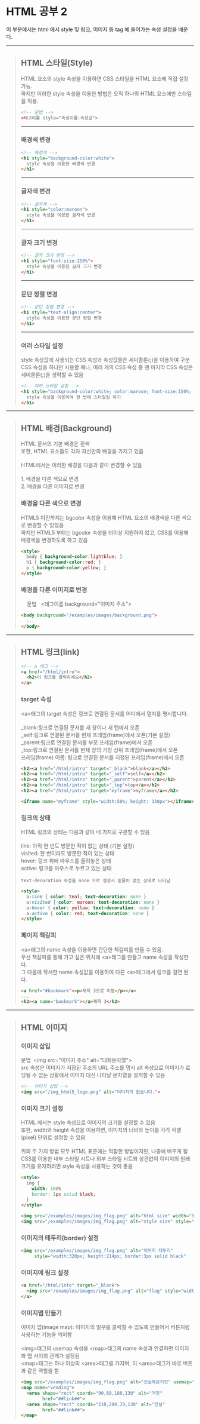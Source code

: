 <h1>HTML 공부 2</h1>

<p> 이 부분에서는 html 에서 style 및 링크, 이미지 등 tag 에 들어가는 속성 설정을 배운다.<p>
  
<hr> 
<blockquote>
  <h2>HTML 스타일(Style)</h2>
  <p>HTML 요소의 style 속성을 이용하면 CSS 스타일을 HTML 요소에 직접 설정 가능.<br>
    하지만 이러한 style 속성을 이용한 방법은 오직 하나의 HTML 요소에만 스타일을 적용.</p>

  ```html
  <!-- 문법 -->
  <태그이름 style="속성이름:속성값">
  ```

  <hr>
  <h3>배경색 변경</h3>

  ```html
  <!-- 배경색 -->
  <h1 style="background-color:white">
    style 속성을 이용한 배경색 변경
  </h1>
  ```

  <hr>
  <h3>글자색 변경</h3>

  ```html
  <!-- 글자색 -->
  <h1 style="color:maroon">
    style 속성을 이용한 글자색 변경
  </h1>
  ```

  <hr>
  <h3>글자 크기 변경</h3>

  ```html
  <!-- 글자 크기 변경 -->
  <h1 style="font-size:250%">
    style 속성을 이용한 글자 크기 변경
  </h1>
  ```

  <hr>
  <h3>문단 정렬 변경</h3>

  ```html
  <!-- 문단 정렬 변경 -->
  <h1 style="text-align:center">
    style 속성을 이용한 문단 정렬 변경
  </h1>
  ```

  <hr>
  <h3>여러 스타일 설정</h3>
  <p>         style 속성값에 사용되는 CSS 속성과 속성값들은 세미콜론(;)을 이용하여 구분 <br>
          CSS 속성을 하나만 사용할 때나, 여러 개의 CSS 속성 중 맨 마지막 CSS 속성은 세미콜론(;)을 생략할 수 있음</p>

  ```html
  <!-- 여러 스타일 설정 -->
  <h1 style="background-color:white; color:maroon; font-size:150%; text-align:center">
    style 속성을 이용하여 한 번에 스타일링 하기
  </h1>
  ```
</blockquote>

<hr>
  <blockquote>
  <h2>HTML 배경(Background)</h2>
  <p>
    HTML 문서의 기본 배경은 흰색<br>
    또한, HTML 요소들도 각자 자신만의 배경을 가지고 있음<br>
    <br>
    HTML에서는 이러한 배경을 다음과 같이 변경할 수 있음
    <br>
    <br>
    1. 배경을 다른 색으로 변경<br>
    2. 배경을 다른 이미지로 변경
  </p>

  <h3> 배경을 다른 색으로 변경</h3>
  <p> HTML5 이전까지는 bgcolor 속성을 이용해 HTML 요소의 배경색을 다른 색으로 변경할 수 있었음<br>
    하지만 HTML5 부터는 bgcolor 속성을 더이상 지원하지 않고, CSS를 이용해 배경색을 변경하도록 하고 있음</p>

  ```html
  <style>
    body { background-color:lightblue; }
    h1 { background-color:red; }
    p { background-color:yellow; }
  </style>
  ```

  <h3> 배경을 다른 이미지로 변경</h3>
  <p>
  &nbsp;&nbsp;&nbsp;&nbsp;문법
  &nbsp;&nbsp;<태그이름 background="이미지 주소">
  </p>

  ```html
  <body background="/examples/images/background.png">
    ...
  </body>
  ```
  
  </blockquote>
  <hr>
  <blockquote>
  <h2> HTML 링크(link)</h2>

  ```html
  <!-- a 태그 -->
  <a href="/html/intro">
    <h2>이 링크를 클릭하세요</h2>
  </a>
  ```

  <h3> target 속성</h3>
  <p>&lt;a&gt;태그의 target 속성은 링크로 연결된 문서를 어디에서 열지를 명시합니다.<br>
  <br>
  _blank:링크로 연결된 문서를 새 창이나 새 탭에서 오픈<br>
  _self:링크로 연결된 문서를 현재 프레임(frame)에서 오픈(기본 설정)<br>
  _parent:링크로 연결된 문서를 부모 프레임(frame)에서 오픈<br>
  _top:링크로 연결된 문서를 현재 창의 가장 상위 프레임(frame)에서 오픈<br>
  프레임(frame) 이름: 링크로 연결된 문서를 지정된 프레임(frame)에서 오픈</p>

  ```html
  <h2><a href="/html/intro" target="_blank">blank</a></h2>
  <h2><a href="/html/intro" target="_self">self</a></h2>
  <h2><a href="/html/intro" target="_parent">parent</a></h2>
  <h2><a href="/html/intro" target="_top">top</a></h2>
  <h2><a href="/html/intro" target="myframe">myframe</a></h2>

  <iframe name="myframe" style="width:50%; height: 330px"></iframe>
  ```

  <h3> 링크의 상태 </h3>
  <p> HTML 링크의 상태는 다음과 같이 네 가지로 구분할 수 있음<br><br>
    link: 아직 한 번도 방문한 적이 없는 상태 (기본 설정)<br>
    visited: 한 번이라도 방문한 적이 있는 상태<br>
    hover: 링크 위에 마우스를 올려놓은 상태<br>
    active: 링크를 마우스로 누르고 있는 상태<br>

    text-decoration 속성을 none 으로 설정시 밑줄이 없는 상태로 나타남
  </p>

  ```html
  <style>
    a:link { color: teal; text-decoration: none }
    a:visited { color: maroon; text-decoration: none }
    a:hover { color: yellow; text-decoration: none }
    a:active { color: red; text-decoration: none }
  </style>
  ```

  <h3> 페이지 책갈피 </h3>
  <p> &lt;a&gt;태그의 name 속성을 이용하면 간단한 책갈피를 만들 수 있음.<br>
    우선 책갈피를 통해 가고 싶은 위치에 &lt;a&gt;태그를 만들고 name 속성을 작성한다.<br>
    그 다음에 작서한 name 속성값을 이용하여 다른 &lt;a&gt;태그에서 링크를 걸면 된다.
  </p>

  ```html
  <a href="#bookmark"><p>제목 3으로 이동</p></a>
  ...
  <h2><a name="bookmark"></a>제목 3</h2>
  ```
</blockquote>

<hr>
  <blockquote>
  <h2>HTML 이미지</h2>

  <h3>이미지 삽입</h3>
  <p> 
    문법&nbsp;&nbsp;&lt;img src="이미지 주소" alt="대체문자열"&gt;<br>
    src 속성은 이미지가 저장된 주소의 URL 주소를 명시
    alt 속성으로 이미지가 로딩될 수 없는 상황에서 이미지 대신 나타날 문자열을 설저할 수 있음
  </p>

  ```html
  <!-- 이미지 삽입 -->
  <img src="/img_html5_logo.png" alt="이미지가 없습니다.">
  ```

  <h3>이미지 크기 설정</h3>
  <p>
    HTML 에서는 style 속성으로 이미지의 크기를 설정할 수 있음<br>
    또한, width와 height 속성을 이용하면, 이미지의 너비와 높이를 각각 픽셀(pixel) 단위로 설정할 수 있음<br><br>
    위의 두 가지 방법 모두 HTML 표준에는 적합한 방법이지만, 나중에 배우게 될 CSS를 이용한 내부 스타일 시트나 외부 스타일 시트와 상관없이 이미지의 원래 크기를 유지하려면 style 속성을 사용하는 것이 좋음
  </p>

  ```html
  <style>
    img {
      width: 100%
      border: 1px solid black;
    }
  </style>

  <img src="/examples/images/img_flag.png" alt="html size" width="320" height="214">
  <img src="/examples/images/img_flag.png" alt="style size" style="width:320px; height:214px">
  ```

  <h3>이미지의 테두리(border) 설정</h3>

  ```html
  <img src="/examples/images/img_flag.png" alt="이미지 테두리" 
       style="width:320px; height:214px; border:3px solid black"
  ```

  <h3>이미지에 링크 설정</h3>

  ```html
  <a href="/html/into" target="_blank">
    <img src="/examples/images/img_flag.png" alt="flag" style="width:320px; height:214:px">
  </a>
  ```

  <h3>이미지맵 만들기</h3>
  <p>이미지 맵(image map): 이미지의 일부를 클릭할 수 있도록 만들어서 버튼처럼 사용하는 기능을 의미함<br><br>
    &lt;img&gt;태그의 usemap 속성을 &lt;map&gt;태그의 name 속성과 연결하면 이미지와 맵 사이의 관계가 설정됨<br>
    &lt;map&gt;태그는 하나 이상의 &lt;area&gt;태그를 가지며, 이 &lt;area&gt;태그가 바로 버튼과 같은 역할을 함</p>

  ```html
  <img src="/examples/images/img_flag.png" alt="진실혹은거짓" usemap="#vending" style="width:320px; height:240px" />
  <map name="vending">
    <area shape="rect" coords="90,60,180,130" alt="거짓"
          href="##link##">
    <area shape="rect" coords="210,200,70,130" alt="진실"
          href="##link##">
  </map>
  ```
</blockquote>
